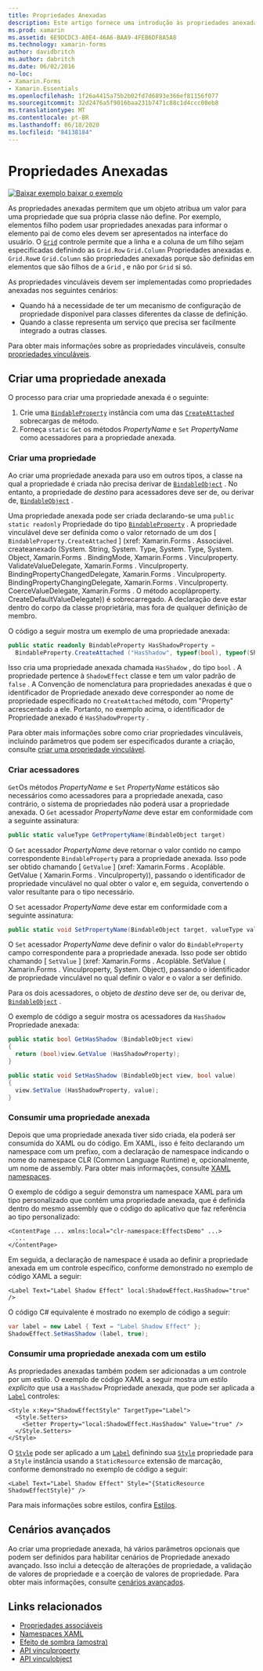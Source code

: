 ```yaml
---
title: Propriedades Anexadas
description: Este artigo fornece uma introdução às propriedades anexadas e demonstra como criá-las e consumi-las.
ms.prod: xamarin
ms.assetid: 6E9DCDC3-A0E4-46A6-BAA9-4FEB6DF8A5A8
ms.technology: xamarin-forms
author: davidbritch
ms.author: dabritch
ms.date: 06/02/2016
no-loc:
- Xamarin.Forms
- Xamarin.Essentials
ms.openlocfilehash: 1f26a4415a75b2b02fd7d6893e366ef81156f077
ms.sourcegitcommit: 32d2476a5f9016baa231b7471c88c1d4ccc08eb8
ms.translationtype: MT
ms.contentlocale: pt-BR
ms.lasthandoff: 06/18/2020
ms.locfileid: "84138184"
---
```

# <a name="attached-properties"></a>Propriedades Anexadas

[![Baixar exemplo ](~/media/shared/download.png) baixar o exemplo](https://docs.microsoft.com/samples/xamarin/xamarin-forms-samples/effects-shadoweffect)


As propriedades anexadas permitem que um objeto atribua um valor para uma propriedade que sua própria classe não define. Por exemplo, elementos filho podem usar propriedades anexadas para informar o elemento pai de como eles devem ser apresentados na interface do usuário. O [`Grid`](xref:Xamarin.Forms.Grid) controle permite que a linha e a coluna de um filho sejam especificadas definindo as `Grid.Row` `Grid.Column` Propriedades anexadas e. `Grid.Row`e `Grid.Column` são propriedades anexadas porque são definidas em elementos que são filhos de a `Grid` , e não por `Grid` si só.

As propriedades vinculáveis devem ser implementadas como propriedades anexadas nos seguintes cenários:

- Quando há a necessidade de ter um mecanismo de configuração de propriedade disponível para classes diferentes da classe de definição.
- Quando a classe representa um serviço que precisa ser facilmente integrado a outras classes.

Para obter mais informações sobre as propriedades vinculáveis, consulte [propriedades vinculáveis](~/xamarin-forms/xaml/bindable-properties.md).

## <a name="create-an-attached-property"></a>Criar uma propriedade anexada

O processo para criar uma propriedade anexada é o seguinte:

1. Crie uma [`BindableProperty`](xref:Xamarin.Forms.BindableProperty) instância com uma das [`CreateAttached`](xref:Xamarin.Forms.BindableProperty.CreateAttached*) sobrecargas de método.
1. Forneça `static` `Get` os métodos *PropertyName* e `Set` *PropertyName* como acessadores para a propriedade anexada.

### <a name="create-a-property"></a>Criar uma propriedade

Ao criar uma propriedade anexada para uso em outros tipos, a classe na qual a propriedade é criada não precisa derivar de [`BindableObject`](xref:Xamarin.Forms.BindableObject) . No entanto, a propriedade de *destino* para acessadores deve ser de, ou derivar de, [`BindableObject`](xref:Xamarin.Forms.BindableObject) .

Uma propriedade anexada pode ser criada declarando-se uma `public static readonly` Propriedade do tipo [`BindableProperty`](xref:Xamarin.Forms.BindableProperty) . A propriedade vinculável deve ser definida como o valor retornado de um dos [ `BindableProperty.CreateAttached` ] (xref: Xamarin.Forms . Associável. createanexado (System. String, System. Type, System. Type, System. Object, Xamarin.Forms . BindingMode, Xamarin.Forms . Vinculproperty. ValidateValueDelegate, Xamarin.Forms . Vinculproperty. BindingPropertyChangedDelegate, Xamarin.Forms . Vinculproperty. BindingPropertyChangingDelegate, Xamarin.Forms . Vinculproperty. CoerceValueDelegate, Xamarin.Forms . O método acopláproperty. CreateDefaultValueDelegate)) é sobrecarregado. A declaração deve estar dentro do corpo da classe proprietária, mas fora de qualquer definição de membro.

O código a seguir mostra um exemplo de uma propriedade anexada:

```csharp
public static readonly BindableProperty HasShadowProperty =
  BindableProperty.CreateAttached ("HasShadow", typeof(bool), typeof(ShadowEffect), false);
```

Isso cria uma propriedade anexada chamada `HasShadow` , do tipo `bool` . A propriedade pertence à `ShadowEffect` classe e tem um valor padrão de `false` . A Convenção de nomenclatura para propriedades anexadas é que o identificador de Propriedade anexado deve corresponder ao nome de propriedade especificado no `CreateAttached` método, com "Property" acrescentado a ele. Portanto, no exemplo acima, o identificador de Propriedade anexado é `HasShadowProperty` .

Para obter mais informações sobre como criar propriedades vinculáveis, incluindo parâmetros que podem ser especificados durante a criação, consulte [criar uma propriedade vinculável](~/xamarin-forms/xaml/bindable-properties.md#consume-a-bindable-property).

### <a name="create-accessors"></a>Criar acessadores

`Get`Os métodos *PropertyName* e `Set` *PropertyName* estáticos são necessários como acessadores para a propriedade anexada, caso contrário, o sistema de propriedades não poderá usar a propriedade anexada. O `Get` acessador *PropertyName* deve estar em conformidade com a seguinte assinatura:

```csharp
public static valueType GetPropertyName(BindableObject target)
```

O `Get` acessador *PropertyName* deve retornar o valor contido no campo correspondente `BindableProperty` para a propriedade anexada. Isso pode ser obtido chamando [ `GetValue` ] (xref: Xamarin.Forms . Acopláble. GetValue ( Xamarin.Forms . Vinculproperty)), passando o identificador de propriedade vinculável no qual obter o valor e, em seguida, convertendo o valor resultante para o tipo necessário.

O `Set` acessador *PropertyName* deve estar em conformidade com a seguinte assinatura:

```csharp
public static void SetPropertyName(BindableObject target, valueType value)
```

O `Set` acessador *PropertyName* deve definir o valor do `BindableProperty` campo correspondente para a propriedade anexada. Isso pode ser obtido chamando [ `SetValue` ] (xref: Xamarin.Forms . Acopláble. SetValue ( Xamarin.Forms . Vinculproperty, System. Object), passando o identificador de propriedade vinculável no qual definir o valor e o valor a ser definido.

Para os dois acessadores, o objeto de *destino* deve ser de, ou derivar de, [`BindableObject`](xref:Xamarin.Forms.BindableObject) .

O exemplo de código a seguir mostra os acessadores da `HasShadow` Propriedade anexada:

```csharp
public static bool GetHasShadow (BindableObject view)
{
  return (bool)view.GetValue (HasShadowProperty);
}

public static void SetHasShadow (BindableObject view, bool value)
{
  view.SetValue (HasShadowProperty, value);
}
```

### <a name="consume-an-attached-property"></a>Consumir uma propriedade anexada

Depois que uma propriedade anexada tiver sido criada, ela poderá ser consumida do XAML ou do código. Em XAML, isso é feito declarando um namespace com um prefixo, com a declaração de namespace indicando o nome do namespace CLR (Common Language Runtime) e, opcionalmente, um nome de assembly. Para obter mais informações, consulte [XAML namespaces](~/xamarin-forms/xaml/namespaces.md).

O exemplo de código a seguir demonstra um namespace XAML para um tipo personalizado que contém uma propriedade anexada, que é definida dentro do mesmo assembly que o código do aplicativo que faz referência ao tipo personalizado:

```xaml
<ContentPage ... xmlns:local="clr-namespace:EffectsDemo" ...>
  ...
</ContentPage>
```

Em seguida, a declaração de namespace é usada ao definir a propriedade anexada em um controle específico, conforme demonstrado no exemplo de código XAML a seguir:

```xaml
<Label Text="Label Shadow Effect" local:ShadowEffect.HasShadow="true" />
```

O código C# equivalente é mostrado no exemplo de código a seguir:

```csharp
var label = new Label { Text = "Label Shadow Effect" };
ShadowEffect.SetHasShadow (label, true);
```

### <a name="consume-an-attached-property-with-a-style"></a>Consumir uma propriedade anexada com um estilo

As propriedades anexadas também podem ser adicionadas a um controle por um estilo. O exemplo de código XAML a seguir mostra um estilo *explícito* que usa a `HasShadow` Propriedade anexada, que pode ser aplicada a [`Label`](xref:Xamarin.Forms.Label) controles:

```xaml
<Style x:Key="ShadowEffectStyle" TargetType="Label">
  <Style.Setters>
    <Setter Property="local:ShadowEffect.HasShadow" Value="true" />
  </Style.Setters>
</Style>
```

O [`Style`](xref:Xamarin.Forms.Style) pode ser aplicado a um [`Label`](xref:Xamarin.Forms.Label) definindo sua [`Style`](xref:Xamarin.Forms.NavigableElement.Style) propriedade para a `Style` instância usando a `StaticResource` extensão de marcação, conforme demonstrado no exemplo de código a seguir:

```xaml
<Label Text="Label Shadow Effect" Style="{StaticResource ShadowEffectStyle}" />
```

Para mais informações sobre estilos, confira [Estilos](~/xamarin-forms/user-interface/styles/index.md).

## <a name="advanced-scenarios"></a>Cenários avançados

Ao criar uma propriedade anexada, há vários parâmetros opcionais que podem ser definidos para habilitar cenários de Propriedade anexado avançado. Isso inclui a detecção de alterações de propriedade, a validação de valores de propriedade e a coerção de valores de propriedade. Para obter mais informações, consulte [cenários avançados](~/xamarin-forms/xaml/bindable-properties.md#advanced-scenarios).

## <a name="related-links"></a>Links relacionados

- [Propriedades associáveis](~/xamarin-forms/xaml/bindable-properties.md)
- [Namespaces XAML](~/xamarin-forms/xaml/namespaces.md)
- [Efeito de sombra (amostra)](https://docs.microsoft.com/samples/xamarin/xamarin-forms-samples/effects-shadoweffect)
- [API vinculproperty](xref:Xamarin.Forms.BindableProperty)
- [API vinculobject](xref:Xamarin.Forms.BindableObject)

